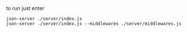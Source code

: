 to run just enter
```
json-server ./server/index.js
json-server ./server/index.js --middlewares ./server/middlewares.js

```